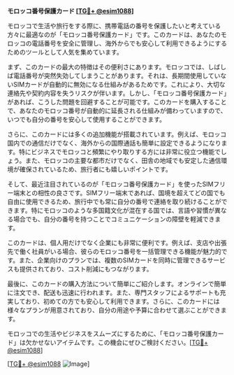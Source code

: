 **モロッコ番号保護カード [[TG💪+ @esim1088](https://t.me/s/esim1088)]**

モロッコで生活や旅行をする際に、携帯電話の番号を保護したいと考えている方々に最適なのが「モロッコ番号保護カード」です。このカードは、あなたのモロッコの電話番号を安全に管理し、海外からでも安心して利用できるようにするためのツールとして人気を集めています。

まず、このカードの最大の特徴はその便利さにあります。モロッコでは、しばしば電話番号が突然失効してしまうことがあります。それは、長期間使用していないSIMカードが自動的に無効になる仕組みがあるためです。これにより、大切な連絡先や契約内容を失うリスクが伴います。しかし、「モロッコ番号保護カード」があれば、こうした問題を回避することが可能です。このカードを購入することで、あなたのモロッコ番号が自動的に延長される仕組みが備わっていますので、いつでも自分の番号を安心して使用することができます。

さらに、このカードには多くの追加機能が搭載されています。例えば、モロッコ国内での通信だけでなく、海外からの国際通話も簡単に設定できるようになります。特にビジネスでモロッコと頻繁にやり取りする方には非常に役立つ機能でしょう。また、モロッコの主要な都市だけでなく、田舎の地域でも安定した通信環境が確保されているため、旅行者にも嬉しいポイントです。

そして、最近注目されているのが「モロッコ番号保護カード」を使ったSIMフリー端末との相性の良さです。SIMフリー端末であれば、国境を超えてどの国でも自由に使用できるため、旅行中でも常に自分の番号で連絡を取り続けることができます。特にモロッコのような多国籍文化が混在する国では、言語や習慣が異なる場合でも、自分の番号を持つことでコミュニケーションの障壁を軽減できます。

このカードは、個人用だけでなく企業にも非常に便利です。例えば、支店や出張先で働く社員がいる場合、彼らのモロッコ番号を一括管理できる機能が魅力的です。また、企業向けのプランでは、複数のSIMカードを同時に管理できるサービスも提供されており、コスト削減にもつながります。

最後に、このカードの購入方法について簡単にご紹介します。オンラインで簡単に注文でき、配送も迅速に行われます。また、専門スタッフによるサポートも充実しており、初めての方でも安心して利用できます。さらに、このカードには様々なプランが用意されており、自分の用途や予算に合わせて選ぶことができます。

モロッコでの生活やビジネスをスムーズにするために、「モロッコ番号保護カード」は欠かせないアイテムです。この機会にぜひご検討ください。[[TG💪+ @esim1088](https://t.me/s/esim1088)]

[[TG💪+ @esim1088](https://t.me/s/esim1088) ![Image](https://i.postimg.cc/Y0z9fWf4/image.png)]
